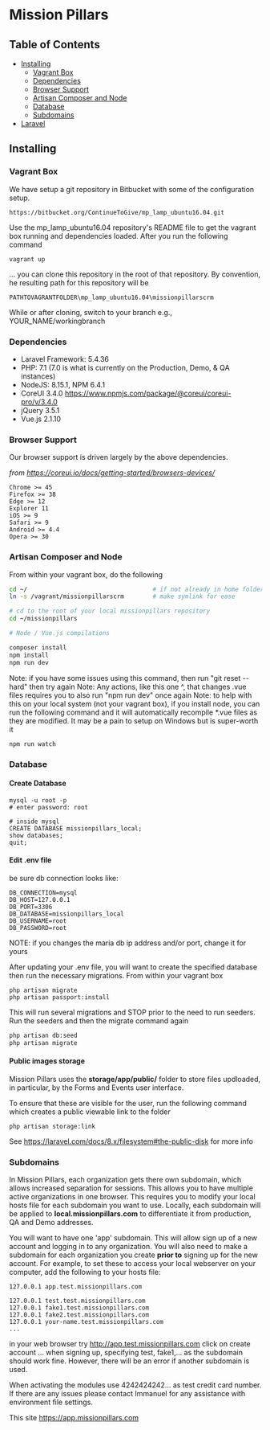 # Mission Pillars
## Table of Contents
  - [Installing](#installing)
    - [Vagrant Box](#vagrant-box)
    - [Dependencies](#dependencies)
    - [Browser Support](#browser-support)
    - [Artisan Composer and Node](#artisan-composer-and-note)
    - [Database](#database)
    - [Subdomains](#subdomains)
  - [Laravel](#laravel])
    
## Installing

### Vagrant Box

We have setup a git repository in Bitbucket with some of the configuration setup. 

```
https://bitbucket.org/ContinueToGive/mp_lamp_ubuntu16.04.git
```
Use the mp_lamp_ubuntu16.04 repository's README file to get the vagrant box running and dependencies loaded.
After you run the following command
```
vagrant up
```
... you can clone this repository in the root of that repository. By convention, he resulting path for this repository will be
```
PATHTOVAGRANTFOLDER\mp_lamp_ubuntu16.04\missionpillarscrm
```
While or after cloning, switch to your branch e.g., YOUR_NAME/workingbranch

### Dependencies
- Laravel Framework: 5.4.36
- PHP: 7.1 (7.0 is what is currently on the Production, Demo, & QA instances)
- NodeJS: 8.15.1, NPM 6.4.1
- CoreUI 3.4.0 https://www.npmjs.com/package/@coreui/coreui-pro/v/3.4.0
- jQuery 3.5.1
- Vue.js 2.1.10

### Browser Support

Our browser support is driven largely by the above dependencies.

_from https://coreui.io/docs/getting-started/browsers-devices/_

    Chrome >= 45
    Firefox >= 38
    Edge >= 12
    Explorer 11
    iOS >= 9
    Safari >= 9
    Android >= 4.4
    Opera >= 30

### Artisan Composer and Node

From within your vagrant box, do the following

```bash 
cd ~/                                   # if not already in home folder
ln -s /vagrant/missionpillarscrm        # make symlink for ease

# cd to the root of your local missionpillars repository
cd ~/missionpillars

# Node / Vue.js compilations

composer install
npm install
npm run dev
```

Note: if you have some issues using this command, then run "git reset --hard" then try again
Note: Any actions, like this one ^, that changes .vue files requires you to also run "npm run dev" once again
Note: to help with this on your local system (not your vagrant box), if you install node, you can run the following command and it will automatically recompile *.vue files as they are modified. It may be a pain to setup on Windows but is super-worth it
```
npm run watch
```


### Database 

#### Create Database
```
mysql -u root -p
# enter password: root

# inside mysql
CREATE DATABASE missionpillars_local;
show databases;
quit;
```

#### Edit .env file 
be sure db connection looks like:
```
DB_CONNECTION=mysql
DB_HOST=127.0.0.1
DB_PORT=3306
DB_DATABASE=missionpillars_local
DB_USERNAME=root
DB_PASSWORD=root
```

NOTE: if you changes the maria db ip address and/or port, change it for yours

After updating your .env file, you will want to create the specified database then run the necessary migrations. From within your vagrant box

```
php artisan migrate 
php artisan passport:install
```
This will run several migrations and STOP prior to the need to run seeders. 
Run the seeders and then the migrate  command again

```bash 
php artisan db:seed 
php artisan migrate
```

#### Public images storage

Mission Pillars uses the **storage/app/public/** folder to store files updloaded, in particular, by the Forms and Events user interface. 

To ensure that these are visible for the user, run the following command which creates a public viewable link to the folder

```
php artisan storage:link
```

See https://laravel.com/docs/8.x/filesystem#the-public-disk for more info

### Subdomains

In Mission Pillars, each organization gets there own subdomain, which allows increased separation for sessions. This allows you to have multiple active organizations in one browser. This requires you to modify your local hosts file for each subdomain you want to use. Locally, each subdomain will be applied to **local.missionpillars.com** to differentiate it from production, QA and Demo addresses.

You will want to have one 'app' subdomain. This will allow sign up of a new account and logging in to any organization. You will also need to make a subdomain for each organization you create **prior to** signing up for the new account. For example, to set these to access your local webserver on your computer, add the following to your hosts file:

```
127.0.0.1 app.test.missionpillars.com

127.0.0.1 test.test.missionpillars.com
127.0.0.1 fake1.test.missionpillars.com
127.0.0.1 fake2.test.missionpillars.com
127.0.0.1 your-name.test.missionpillars.com
...
```

in your web browser try http://app.test.missionpillars.com
click on create account
... when signing up, specifying test, fake1,... as the subdomain should work fine. However, there will be an error if another subdomain is used.

 When activating the modules use 4242424242... as test credit card number. If there are any issues please contact Immanuel for any assistance with environment file settings.

This site https://app.missionpillars.com




